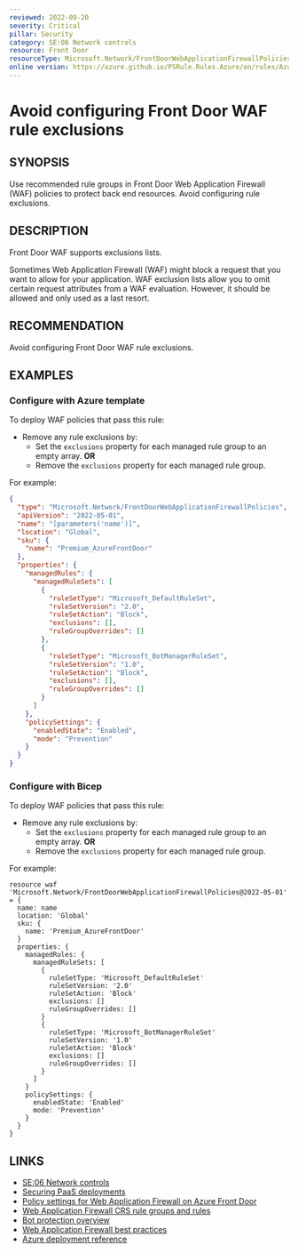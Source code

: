 ```yaml
---
reviewed: 2022-09-20
severity: Critical
pillar: Security
category: SE:06 Network controls
resource: Front Door
resourceType: Microsoft.Network/FrontDoorWebApplicationFirewallPolicies
online version: https://azure.github.io/PSRule.Rules.Azure/en/rules/Azure.FrontDoorWAF.Exclusions/
---
```


# Avoid configuring Front Door WAF rule exclusions

## SYNOPSIS

Use recommended rule groups in Front Door Web Application Firewall (WAF) policies to protect back end resources.
Avoid configuring rule exclusions.

## DESCRIPTION

Front Door WAF supports exclusions lists.

Sometimes Web Application Firewall (WAF) might block a request that you want to allow for your application.
WAF exclusion lists allow you to omit certain request attributes from a WAF evaluation.
However, it should be allowed and only used as a last resort.

## RECOMMENDATION

Avoid configuring Front Door WAF rule exclusions.

## EXAMPLES

### Configure with Azure template

To deploy WAF policies that pass this rule:

- Remove any rule exclusions by:
  - Set the `exclusions` property for each managed rule group to an empty array. **OR**
  - Remove the `exclusions` property for each managed rule group.

For example:

```json
{
  "type": "Microsoft.Network/FrontDoorWebApplicationFirewallPolicies",
  "apiVersion": "2022-05-01",
  "name": "[parameters('name')]",
  "location": "Global",
  "sku": {
    "name": "Premium_AzureFrontDoor"
  },
  "properties": {
    "managedRules": {
      "managedRuleSets": [
        {
          "ruleSetType": "Microsoft_DefaultRuleSet",
          "ruleSetVersion": "2.0",
          "ruleSetAction": "Block",
          "exclusions": [],
          "ruleGroupOverrides": []
        },
        {
          "ruleSetType": "Microsoft_BotManagerRuleSet",
          "ruleSetVersion": "1.0",
          "ruleSetAction": "Block",
          "exclusions": [],
          "ruleGroupOverrides": []
        }
      ]
    },
    "policySettings": {
      "enabledState": "Enabled",
      "mode": "Prevention"
    }
  }
}
```

### Configure with Bicep

To deploy WAF policies that pass this rule:

- Remove any rule exclusions by:
  - Set the `exclusions` property for each managed rule group to an empty array. **OR**
  - Remove the `exclusions` property for each managed rule group.

For example:

```bicep
resource waf 'Microsoft.Network/FrontDoorWebApplicationFirewallPolicies@2022-05-01' = {
  name: name
  location: 'Global'
  sku: {
    name: 'Premium_AzureFrontDoor'
  }
  properties: {
    managedRules: {
      managedRuleSets: [
        {
          ruleSetType: 'Microsoft_DefaultRuleSet'
          ruleSetVersion: '2.0'
          ruleSetAction: 'Block'
          exclusions: []
          ruleGroupOverrides: []
        }
        {
          ruleSetType: 'Microsoft_BotManagerRuleSet'
          ruleSetVersion: '1.0'
          ruleSetAction: 'Block'
          exclusions: []
          ruleGroupOverrides: []
        }
      ]
    }
    policySettings: {
      enabledState: 'Enabled'
      mode: 'Prevention'
    }
  }
}
```

## LINKS

- [SE:06 Network controls](https://learn.microsoft.com/azure/well-architected/security/networking)
- [Securing PaaS deployments](https://learn.microsoft.com/azure/security/fundamentals/paas-deployments#install-a-web-application-firewall)
- [Policy settings for Web Application Firewall on Azure Front Door](https://learn.microsoft.com/azure/web-application-firewall/afds/waf-front-door-policy-settings#waf-mode)
- [Web Application Firewall CRS rule groups and rules](https://learn.microsoft.com/azure/web-application-firewall/ag/application-gateway-crs-rulegroups-rules)
- [Bot protection overview](https://learn.microsoft.com/azure/web-application-firewall/ag/bot-protection-overview)
- [Web Application Firewall best practices](https://learn.microsoft.com/azure/web-application-firewall/afds/waf-front-door-best-practices)
- [Azure deployment reference](https://learn.microsoft.com/azure/templates/microsoft.network/frontdoorwebapplicationfirewallpolicies)
